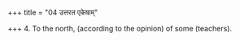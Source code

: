 +++
title = "04 उत्तरत एकेषाम्"

+++
4. To the north, (according to the opinion) of some (teachers).
